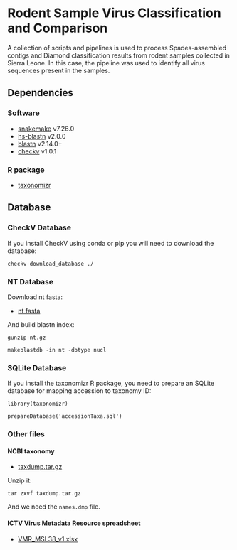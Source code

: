 # Rodent Sample Virus Classification and Comparison
A collection of scripts and pipelines is used to process Spades-assembled contigs and Diamond classification results from rodent samples collected in Sierra Leone. In this case, the pipeline was used to identify all virus sequences present in the samples.

## Dependencies
### Software
* [snakemake](https://github.com/snakemake/snakemake) v7.26.0
* [hs-blastn](https://github.com/chenying2016/queries/tree/master/hs-blastn-src) v2.0.0
* [blastn](https://ftp.ncbi.nlm.nih.gov/blast/executables/blast+/LATEST/) v2.14.0+
* [checkv](https://bitbucket.org/berkeleylab/checkv/src/master/) v1.0.1
### R package
* [taxonomizr](https://cran.r-project.org/web/packages/taxonomizr/index.html)

## Database
### CheckV Database
If you install CheckV using conda or pip you will need to download the database:

`checkv download_database ./`

### NT Database
Download nt fasta:
* [nt fasta](https://ftp.ncbi.nlm.nih.gov/blast/db/FASTA/nt.gz)

And build blastn index:

`gunzip nt.gz`

`makeblastdb -in nt -dbtype nucl`

### SQLite Database
If you install the taxonomizr R package, you need to prepare an SQLite database for mapping accession to taxonomy ID:

`library(taxonomizr)`

`prepareDatabase('accessionTaxa.sql')`

### Other files
#### NCBI taxonomy
* [taxdump.tar.gz](https://ftp.ncbi.nih.gov/pub/taxonomy/taxdump.tar.gz)

Unzip it:

`tar zxvf taxdump.tar.gz`

And we need the `names.dmp` file.
#### ICTV Virus Metadata Resource spreadsheet
* [VMR_MSL38_v1.xlsx](https://ictv.global/vmr/current)

